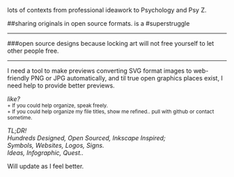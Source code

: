 lots of contexts from professional ideawork to Psychology and Psy Z.

##sharing originals in open source formats. is a #superstruggle
* * *
###open source designs because locking art will not free yourself to let other people free.
* * *
I need a tool to make previews converting SVG format images to web-friendly PNG or JPG automatically, and til true open graphics places exist, I need help to provide better previews.

*like?*  
<sup>+ If you could help organize, speak freely.</sup>  
<sup>+ If you could help organize my file titles, show me refined.. pull with github or contact sometime.</sup>

*TL;DR!  
Hundreds Designed, Open Sourced, Inkscape Inspired;  
Symbols, Websites, Logos, Signs.  
Ideas, Infographic, Quest..*  

Will update as I feel better.

